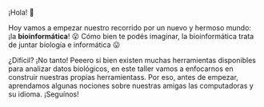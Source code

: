 ¡Hola! :wave:

Hoy vamos a empezar nuestro recorrido por un nuevo y hermoso mundo: ¡la **bioinformática**! :open_mouth:  Cómo bien te podés imaginar, la bioinformática trata de juntar biología e informática :stuck_out_tongue:

¿Difícil? ¡No tanto! Peeero si bien existen muchas herramientas disponibles para analizar datos biológicos, en este taller vamos a enfocarnos en construir nuestras propias herramientass. Por eso, antes de empezar, aprendamos algunas nociones sobre nuestras amigas las computadoras y su idioma. ¡Seguínos!